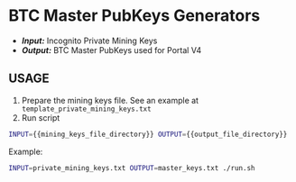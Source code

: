 # BTC Master PubKeys Generators

- ***Input:*** Incognito Private Mining Keys
- ***Output:*** BTC Master PubKeys used for Portal V4

## USAGE
1. Prepare the mining keys file. See an example at ``` template_private_mining_keys.txt```
2. Run script
```bash
INPUT={{mining_keys_file_directory}} OUTPUT={{output_file_directory}} ./run.sh
```

Example:
```bash
INPUT=private_mining_keys.txt OUTPUT=master_keys.txt ./run.sh
```
